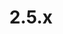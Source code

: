 ---
# metadata # 
title:  2.5.x
description: Pachyderm Version 2.5.x 
date: 
# taxonomy #
tags:
series:
seriesPart:
cascade:
    latestPatch: 2.5.0
    majorMinor: 2.5
    clientPython: 7.3
    extensionJupyterLab: 2.5.0
    mountServerBinary: 2.5.0
    release: latest  # used by sitemap.xml in themes folder
---